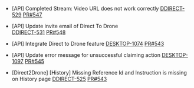 - [API] Completed Stream: Video URL does not work correctly
[DDIRECT-529](https://dropin.atlassian.net/browse/DDIRECT-529)
[PR#547](https://github.com/dropininc/dropin-api-v2/pull/547)

- [API] Update invite email of Direct To Drone	
[DDIRECT-531](https://dropin.atlassian.net/browse/DDIRECT-531)
[PR#548](https://github.com/dropininc/dropin-api-v2/pull/548)

- [API] Integrate Direct to Drone feature
[DESKTOP-1074](https://dropin.atlassian.net/browse/DESKTOP-1074)
[PR#543](https://github.com/dropininc/dropin-api-v2/pull/543)

- [API] Update error message for unsuccessful claiming action
[DESKTOP-1097](https://dropin.atlassian.net/browse/DESKTOP-107)
[PR#545](https://github.com/dropininc/dropin-api-v2/pull/545)

- [Direct2Drone] [History] Missing Reference Id and Instruction is missing on History page
[DDIRECT-525](https://dropin.atlassian.net/browse/DDIRECT-525)
[PR#543](https://github.com/dropininc/dropin-api-v2/pull/543)
